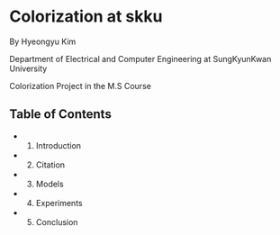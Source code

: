 # Colorization at skku
By Hyeongyu Kim

Department of Electrical and Computer Engineering at SungKyunKwan University

Colorization Project in the M.S Course

## Table of Contents
* 1. Introduction
* 2. Citation
* 3. Models
* 4. Experiments
* 5. Conclusion
